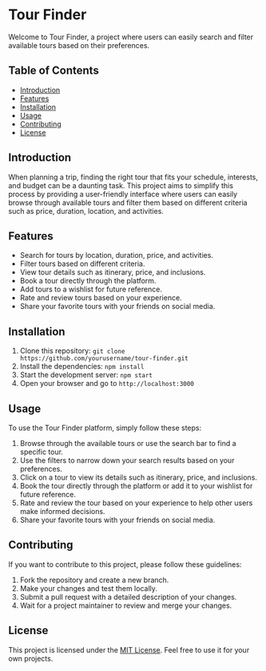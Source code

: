 # Tour Finder

Welcome to Tour Finder, a project where users can easily search and filter available tours based on their preferences.

## Table of Contents

- [Introduction](#introduction)
- [Features](#features)
- [Installation](#installation)
- [Usage](#usage)
- [Contributing](#contributing)
- [License](#license)

## Introduction

<p>When planning a trip, finding the right tour that fits your schedule, interests, and budget can be a daunting task. This project aims to simplify this process by providing a user-friendly interface where users can easily browse through available tours and filter them based on different criteria such as price, duration, location, and activities.</p>

## Features

<ul>
    <li>Search for tours by location, duration, price, and activities.</li>
    <li>Filter tours based on different criteria.</li>
    <li>View tour details such as itinerary, price, and inclusions.</li>
    <li>Book a tour directly through the platform.</li>
    <li>Add tours to a wishlist for future reference.</li>
    <li>Rate and review tours based on your experience.</li>
    <li>Share your favorite tours with your friends on social media.</li>
</ul>

## Installation

<ol>
    <li>Clone this repository: <code>git clone https://github.com/yourusername/tour-finder.git</code></li>
    <li>Install the dependencies: <code>npm install</code></li>
    <li>Start the development server: <code>npm start</code></li>
    <li>Open your browser and go to <code>http://localhost:3000</code></li>
</ol>

## Usage

<p>To use the Tour Finder platform, simply follow these steps:</p>

<ol>
    <li>Browse through the available tours or use the search bar to find a specific tour.</li>
    <li>Use the filters to narrow down your search results based on your preferences.</li>
    <li>Click on a tour to view its details such as itinerary, price, and inclusions.</li>
    <li>Book the tour directly through the platform or add it to your wishlist for future reference.</li>
    <li>Rate and review the tour based on your experience to help other users make informed decisions.</li>
    <li>Share your favorite tours with your friends on social media.</li>
</ol>

## Contributing

<p>If you want to contribute to this project, please follow these guidelines:</p>

<ol>
    <li>Fork the repository and create a new branch.</li>
    <li>Make your changes and test them locally.</li>
    <li>Submit a pull request with a detailed description of your changes.</li>
    <li>Wait for a project maintainer to review and merge your changes.</li>
</ol>

## License

<p>This project is licensed under the <a href="https://opensource.org/licenses/MIT">MIT License</a>. Feel free to use it for your own projects.</p>
